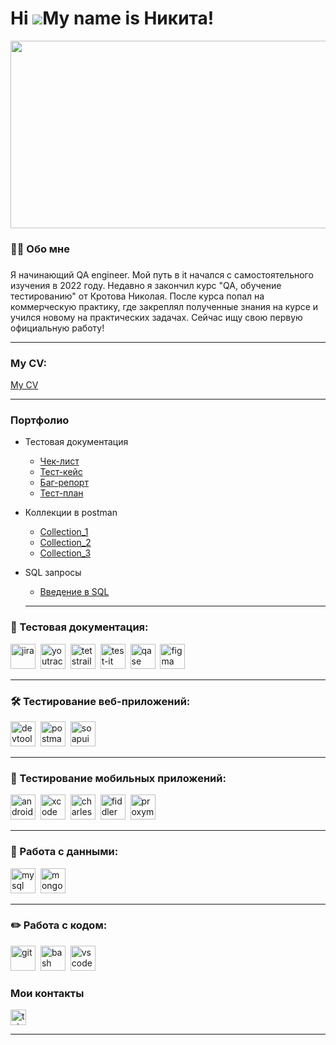  Hi ![](https://user-images.githubusercontent.com/18350557/176309783-0785949b-9127-417c-8b55-ab5a4333674e.gif)My name is Никита!
===============================================================================================================================
<div align="сутеук">
  <img height="300" width="1000" src="https://media2.giphy.com/media/v1.Y2lkPTc5MGI3NjExd3B1enVib2hkeHF6NWNpMmVjdDE3MWJibDFodDZhb29teThrN2F4ciZlcD12MV9pbnRlcm5hbF9naWZfYnlfaWQmY3Q9Zw/6705G9I9sUcNCaJF10/giphy.gif"  />
</div>

###

<h3 align="left">👩‍💻  Обо мне</h3>

###

<p align="left">Я начинающий QA engineer.
Мой путь в it начался с самостоятельного изучения в 2022 году. Недавно я закончил курс "QA, обучение тестированию" от Кротова Николая. После курса попал на коммерческую практику, где закреплял полученные знания на курсе и учился новому на практических задачах. Сейчас ищу свою первую официальную работу!</p>

---

### My CV:
[My CV](https://arkhangelsk.hh.ru/resume/b09d9f01ff0c00ab610039ed1f53644e4e6d4e)

---

### Портфолио

* Тестовая документация
    * [Чек-лист](https://docs.google.com/spreadsheets/d/1kJC_cmMe6KME2l9Tnrb_FnFh2SegN358/edit?usp=sharing&ouid=107303527491289250885&rtpof=true&sd=true)
    * [Тест-кейс](https://docs.google.com/spreadsheets/d/1aFfWNnsYeOBGP2EZmRgQ7brsH0w_45JI/edit?usp=sharing&ouid=107303527491289250885&rtpof=true&sd=true)
    * [Баг-репорт](https://docs.google.com/spreadsheets/d/1Ghykw6uvPb-mQ9HBtoeK4g7uFg0E5POt/edit?usp=sharing&ouid=107303527491289250885&rtpof=true&sd=true)
    * [Тест-план](https://docs.google.com/document/d/160FC8QMSyPH5IV5gOjIKZadcjT8vN_NAtwtO7PNXf94/edit?usp=sharing)
* Коллекции в postman
    * [Collection_1](https://drive.google.com/file/d/10Y9WLVO-61YTYBNLNyqMpeWmDNU0SCwA/view?usp=sharing)
    * [Collection_2](https://drive.google.com/file/d/1AHoCya41si5oh46UeX4xrDH7jL_ypAqy/view?usp=sharing)
    * [Collection_3](https://drive.google.com/file/d/1mrzFrdMdRFDSBnAhFavV9mdpvqEIBLeG/view?usp=sharing)
* SQL запросы
    * [Введение в SQL](https://drive.google.com/file/d/140v9nWRdcSy3XSBkGGPsiECG3T62gPz8/view?usp=sharing)

    ---

### 📁 Тестовая документация:

<div>
  <img src="https://cdn.jsdelivr.net/gh/devicons/devicon/icons/jira/jira-original.svg" title="jira" alt="jira" width="40" height="40"/>&nbsp
  <img src="https://upload.wikimedia.org/wikipedia/commons/thumb/8/8d/YouTrack_Icon.svg/1024px-YouTrack_Icon.svg.png?20200803082248" title="youtrack" alt="youtrack" width="40" height="40"/>&nbsp
  <img src="https://codahosted.io/packs/21236/unversioned/assets/LOGO/ba1091c59bab89cd2fd0f289622731fe16113d7b00905abe64759c313a4b73b76c1b0426076ed76cb74752234c734131df46992d5b8b48fc13e264240e4f7119f736cfeb64df36ded54b5cbf6198b9cadedf18dd0cac5c7dbcd16e6336c29363cd1292ba" title="testrail" alt="tetstrail" width="40" height="40"/>&nbsp
  <img src="https://docs.testit.software/images/testit_logo_icon_blue.png" title="test-it" alt="test-it" width="40" height="40"/>&nbsp
  <img src="https://luna1.co/eb0187.png" title="qase" alt="qase" width="40" height="40"/>&nbsp
  <img src="https://cdn.jsdelivr.net/gh/devicons/devicon/icons/figma/figma-original.svg" title="figma" alt="figma" width="40" height="40"/>&nbsp
</div>

---

### 🛠 Тестирование веб-приложений:

<div>
  <img src="https://d33wubrfki0l68.cloudfront.net/38b5c953a4667366685d55db55d057c86db1fc54/a0fdc/static/acae6b24d940347661ca901ea07f47c1/chrome-dev-logo-icon.png" title="devtools" alt="devtools" width="40" height="40"/>&nbsp
  <img src="https://seeklogo.com/images/P/postman-logo-0087CA0D15-seeklogo.com.png" title="postman" alt="postman" width="40" height="40"/>&nbsp
  <img src="https://static0.smartbear.co/smartbearbrand/media/images/home/soapui-icon.svg" title="soapui" alt="soapui" width="40" height="40"/>&nbsp
</div>

---

### 📱 Тестирование мобильных приложений:

<div>
  <img src="https://cdn.jsdelivr.net/gh/devicons/devicon/icons/androidstudio/androidstudio-original.svg" title="android-studio" alt="android-studio" width="40" height="40"/>&nbsp
  <img src="https://cdn.jsdelivr.net/gh/devicons/devicon/icons/xcode/xcode-original.svg" title="xcode" alt="xcode" width="40" height="40"/>&nbsp
  <img src="https://cdn.icon-icons.com/icons2/3053/PNG/512/charles_proxy_macos_bigsur_icon_190302.png" title="charles-proxy" alt="charles-proxy" width="40" height="40"/>&nbsp
  <img src="https://www.megaleechers.com/storage/Fiddler-Everywhere-Icon.png" title="fiddler" alt="fiddler" width="40" height="40"/>&nbsp
  <img src="https://pbs.twimg.com/profile_images/1589614420766126080/slAIVDtr_400x400.jpg" title="proxyman" alt="proxyman" width="40" height="40"/>&nbsp
</div>


---

### 💾 Работа с данными:

<div>
  <img src="https://cdn.jsdelivr.net/gh/devicons/devicon/icons/mysql/mysql-original.svg" title="mysql" alt="mysql" width="40" height="40"/>&nbsp
  <img src="https://cdn.jsdelivr.net/gh/devicons/devicon/icons/mongodb/mongodb-original.svg" title="mongodb" alt="mongodb" width="40" height="40"/>&nbsp
</div>

---

### ✏️ Работа с кодом:

<div>
  <img src="https://cdn.jsdelivr.net/gh/devicons/devicon/icons/git/git-original.svg" title="git" alt="git" width="40" height="40"/>&nbsp
  <img src="https://upload.wikimedia.org/wikipedia/commons/thumb/4/4b/Bash_Logo_Colored.svg/1024px-Bash_Logo_Colored.svg.png?20180723054350" title="bash" alt="bash" width="40" height="40"/>&nbsp
  <img src="https://cdn.jsdelivr.net/gh/devicons/devicon/icons/vscode/vscode-original.svg" title="vscode" alt="vscode" width="40" height="40"/>&nbsp
  
</div>

### Мои контакты
<div align="left">
    <a href="https://t.me/nikmeledin" target="_blank">
    <img src="https://img.shields.io/static/v1?message=Telegram&logo=telegram&label=&color=2CA5E0&logoColor=white&labelColor=&style=for-the-badge" height="25" alt="telegram logo"  />
  </a>
 </div>


---
